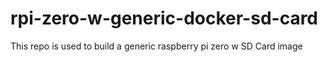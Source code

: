 # rpi-zero-w-generic-docker-sd-card
This repo is used to build a generic raspberry pi zero w SD Card image

